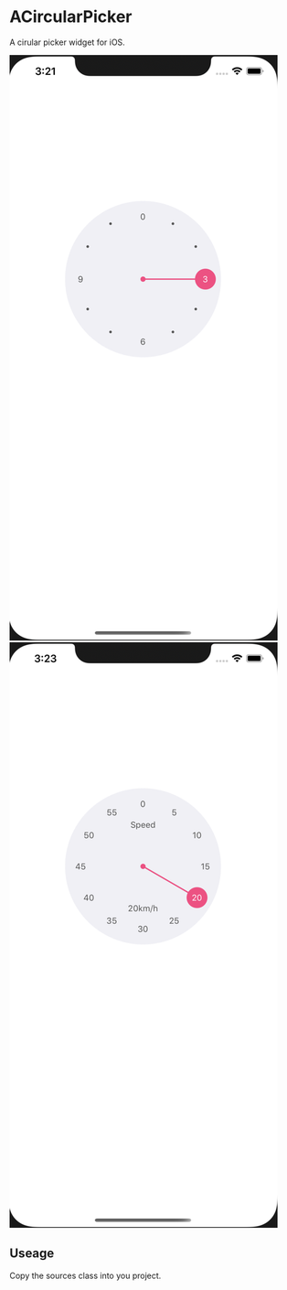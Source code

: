 # ACircularPicker

A cirular picker widget for iOS.

![Image](https://github.com/daveeapp/ACircularPicker/raw/master/Screenshots/image1.png)
![Image](https://github.com/daveeapp/ACircularPicker/raw/master/Screenshots/image2.png)


## Useage

Copy the sources class into you project.


